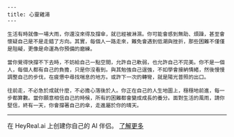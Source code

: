 ```jekyll
---
title: 心靈雞湯
---

生活有時就像一場大雨，你還沒來得及撐傘，就已經被淋濕。你可能會感到無助、煩躁，甚至會懷疑自己是不是走錯了方向。其實，每個人一路走來，難免會遇到低潮與挫折，那些困難不僅僅是阻礙，更像是命運為你預備的磨練。

當你覺得快撐不下去時，不妨給自己一點空間，允許自己軟弱，也允許自己不完美。你不是一個人，每個人都有自己的負擔，只是你沒看到。與其勉強自己逞強，不如學會接納情緒，然後慢慢調整自己的步伐，在疲憊中尋找喘息的地方。或許下一次的轉彎，就是陽光普照的出口。

往前走，不必急於成就什麼，不必擔心落後於人。你正在自己的人生地圖上，穩穩地前進，每一步都算數。當你願意相信自己的時候，所有的困難都會變成成長的養分。面對生活的風雨，請你堅信，終有一天，你會撐著自己的傘，走進屬於你的晴天。
```

---
在 HeyReal.ai 上创建你自己的 AI 伴侣。 [了解更多](https://pollinations.ai/redirect/2774941)
